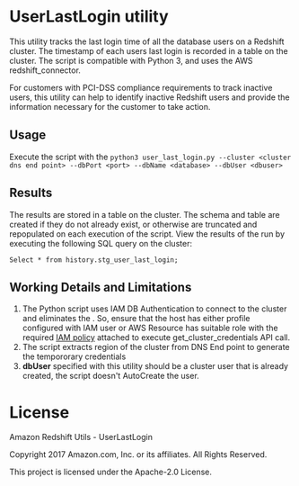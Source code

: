 # UserLastLogin utility
This utility tracks the last login time of all the database users on a Redshift cluster. The timestamp of each users last login is recorded in a table on the cluster. The script is compatible with Python 3, and uses the AWS redshift_connector.

For customers with PCI-DSS compliance requirements to track inactive users, this utility can help to identify inactive Redshift users and provide the information necessary for the customer to take action. 

## Usage

Execute the script with the 
```python3 user_last_login.py --cluster <cluster dns end point> --dbPort <port> --dbName <database> --dbUser <dbuser>``` 


## Results

The results are stored in a table on the cluster. The schema and table are created if they do not already exist, or otherwise are truncated and repopulated on each execution of the script. View the results of the run by executing the following SQL query on the cluster:

```
Select * from history.stg_user_last_login;
```

## Working Details and Limitations 
1. The Python script uses IAM DB Authentication to connect to the cluster and eliminates the . So, ensure that the host has either profile configured with IAM user or AWS Resource has suitable role with the required [IAM policy](https://docs.aws.amazon.com/redshift/latest/mgmt/generating-iam-credentials-role-permissions.html) attached to execute get_cluster_credentials API call. 
2. The script extracts region of the cluster from DNS End point to generate the tempororary credentials
3. **dbUser** specified with this utility should be a cluster user that is already created, the script doesn't AutoCreate the user. 

# License
Amazon Redshift Utils - UserLastLogin

Copyright 2017 Amazon.com, Inc. or its affiliates. All Rights Reserved.

This project is licensed under the Apache-2.0 License.
